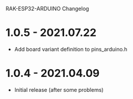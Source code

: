 RAK-ESP32-ARDUINO Changelog

# 1.0.5 - 2021.07.22
- Add board variant definition to pins_arduino.h

# 1.0.4 - 2021.04.09
- Initial release (after some problems)